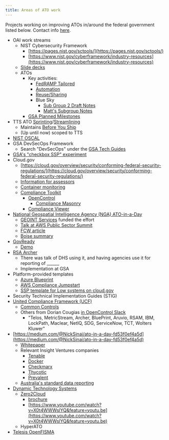 ```yaml
---
title: Areas of ATO work
---
```


Projects working on improving ATOs in/around the federal government listed below. Contact info [here](https://docs.google.com/spreadsheets/d/1_EIcLXlCgb-LcXMZViyookMyZHA-unLuicMS5_eYEss/edit?ts=598b81c3#gid=0).

- OAI work streams
    - NIST Cybersecurity Framework
        - [https://pages.nist.gov/sctools/](https://pages.nist.gov/sctools/)
        - [https://www.nist.gov/cyberframework/industry-resources](https://www.nist.gov/cyberframework/industry-resources)
    - [Slide decks](https://drive.google.com/drive/u/1/folders/0B69VKWtJQbysVVFBOVI5MGZFT0k)
    - ATOs
        - Key activities:
            - [FedRAMP Tailored](https://tailored.fedramp.gov/)
            - [Automation](https://www.fedramp.gov/rfi-on-ato-automation-tools-out-for-industry-response/)
            - [Reuse/Sharing](https://docs.google.com/document/d/1g6PhAeqSHMI13lxFxibojb5kRR2jiIaJhuYZfIu6ZUI/edit)
            - Blue Sky
                - [Sub Group 2 Draft Notes](https://docs.google.com/document/d/1E6RnBI6ZrfzUlPVtJiFpnAQotxI7mlqYK4PopWx3sNA/edit)
                - [Matt's Subgroup Notes](https://drive.google.com/open?id=0B69VKWtJQbysR3ZFLW5iRlN0MVBlVjdLeVFzeVpoMDhZa29B)
        - [GSA Planned Milestones](https://drive.google.com/drive/folders/0B69VKWtJQbysQlEtYkhFN0cteVk)
- TTS ATO [Sprinting](https://docs.google.com/document/d/1bGOV_pp_BlAzZsoa2D5pnsinx3R2gVnaBdFvHkwv0ig/edit)/[Streamlining](https://docs.google.com/document/d/10yYBvAVuDBap1xTuS3v7W-m1QC_B2smyyLNXvz7Si4E/edit)
    - Maintains [Before You Ship](https://before-you-ship.18f.gov/)
    - (Up until now) scoped to TTS
- [NIST OSCAL](https://drive.google.com/file/d/0BynIxtx-CfkdYTJNRl93R0NGeW8/view)
- GSA DevSecOps Framework
    - Search "DevSecOps" under the [GSA Tech Guides](https://tech.gsa.gov/guides/)
- [GSA's "checkbox SSP" experiment](https://docs.google.com/document/d/10QcB2m5nexmx4d5LO9wNTPSc1zVG6XmthCCA1A154Z8/view)
- Cloud.gov
    - [https://cloud.gov/overview/security/conforming-federal-security-regulations/](https://cloud.gov/overview/security/conforming-federal-security-regulations/)
    - [Information for assessors](https://cloud.gov/overview/security/for-assessors/)
    - [Container monitoring](https://favro.com/card/1e11108a2da81e3bd7153a7a/18F-5152)
    - [Compliance Toolkit](https://github.com/18F/compliance-toolkit)
        - [OpenControl](http://open-control.org/)
            - [Compliance Masonry](https://github.com/opencontrol/compliance-masonry)
        - [Compliance Viewer](https://compliance-viewer.18f.gov/)
- [National Geospatial Intelligence Agency (NGA) ATO-in-a-Day](https://docs.google.com/document/d/1wxqZlIaHON-OXSHvS20Zg86xj65m2iWpRvQD3tKx36Y/edit?ts=58ee9245)
    - [GEOINT Services](https://home.geointservices.io/) funded the effort
    - [Talk at AWS Public Sector Summit](http://info.evident.io/ATO-in-a-day-aws-public-sector-summit-2017.html)
    - [FCW article](https://fcw.com/articles/2017/03/21/nga-24-hour-cloud.aspx)
    - [Boise summary](https://docs.google.com/presentation/d/1GbwAUqUgJ6hGVMLXlAjnvp8wLjEpp6d9vjbqp9ykYiY/edit#slide=id.p)
- [GovReady](http://govready.com/)
    - [Demo](http://govready.com/videos/demo/)
- [RSA Archer](https://www.rsa.com/en-us/products/governance-risk-and-compliance)
    - There was talk of DHS using it, and having agencies use it for reporting of ______
    - Implementation at GSA
- Platform-provided templates
    - [Azure Blueprint](https://docs.microsoft.com/en-us/azure/azure-government/documentation-government-plan-compliance)
    - [AWS Compliance Jumpstart](https://aws.amazon.com/professional-services/enterprise-accelerators/compliance-jumpstart/)
    - [SSP template for Low systems on cloud.gov](https://docs.google.com/a/gsa.gov/document/d/1tVbH39TFfvSaBbjWfLaR3GLOuvsLuhLFJ75xKowEV5c/edit?usp=sharing)
- Security Technical Implementation Guides (STIG)
- [United Compliance Framework (UCF)](https://www.unifiedcompliance.com/)
    - [Common Controls](https://commoncontrolshub.com/)
    - Others from Dorian Cougias [in OpenControl Slack](https://opencontrol.slack.com/archives/C1XEQ3GT0/p1500427872265524)
        - "Telos, MetricStream, Archer, BluePrint, Aruvio, RSAM, IBM, LockPath, Maclear, NetIQ, SDG, ServiceNow, TCT, Wolters Kluwer"
- [https://medium.com/@NickSinai/ato-in-a-day-fd53f0ef4a5d](https://medium.com/@NickSinai/ato-in-a-day-fd53f0ef4a5d)
    - [Whitepaper](https://docs.google.com/document/d/19DLFkmfnVSSuN6qCCKyihJg-00109AZt65-Erx0GNpE/edit)
    - Relevant Insight Ventures companies
        - [Tenable](https://www.tenable.com/)
        - [Docker](https://www.docker.com/)
        - [Checkmarx](https://www.checkmarx.com/)
        - [Thycotic](https://thycotic.com/)
        - [Prevalent](https://www.prevalent.net/)
    - [Australia's standard data reporting](http://www.datafoundation.org/standard-business-reporting-2017/)
- [Dynamic Technology Systems](http://www.dts-inc.com/)
    - [Zero2Cloud](http://www.zero2cloudsolutions.com/)
        - [brochure](https://drive.google.com/open?id=0B5fn0WMJaYDnREFQTEREc0NRUXE4RW1DS0gtMTBhX1hSN29F)
        - [https://www.youtube.com/watch?v=X0t4WWWslYQ&feature=youtu.be](https://www.youtube.com/watch?v=X0t4WWWslYQ&feature=youtu.be)
    - HyperATO
- [Telesis OpenFISMA](http://openfisma.org/)
